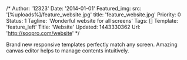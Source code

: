 /*
Author: '12323'
Date: '2014-01-01'
Featured_img:
  src: '[%uploads%]/feature_website.jpg'
  title: 'feature_website.jpg'
Priority: 0
Status: 1
Tagline: 'Wonderful website for all screens'
Tags: []
Template: 'feature_left'
Title: 'Website'
Updated: 1443330362
Url: 'http://soopro.com/website'
*/
<p>Brand new responsive templates perfectly match any screen. Amazing canvas editor helps to manage contents intuitively.</p>